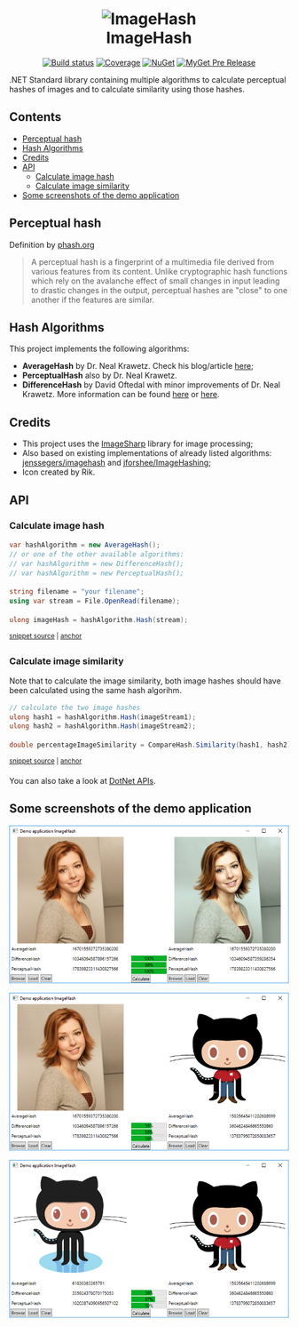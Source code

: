 <h1 align="center">
<img src="https://raw.githubusercontent.com/coenm/ImageHash/master/icon/ImageHash.512.png" alt="ImageHash" width="256"/>
<br/>
ImageHash
</h1>
<div align="center">

[![Build status](https://ci.appveyor.com/api/projects/status/891pi650ra2ori5t/branch/develop?svg=true)](https://ci.appveyor.com/project/coenm/imagehash/branch/develop) [![Coverage](https://codecov.io/gh/coenm/imagehash/branch/develop/graph/badge.svg)](https://codecov.io/gh/coenm/imagehash) [![NuGet](https://img.shields.io/nuget/v/CoenM.ImageSharp.ImageHash.svg)](https://www.nuget.org/packages/CoenM.ImageSharp.ImageHash/) [![MyGet Pre Release](https://img.shields.io/myget/coenm/vpre/CoenM.ImageSharp.ImageHash.svg?label=myget)](https://www.myget.org/feed/Packages/coenm/)

</div>
.NET Standard library containing multiple algorithms to calculate perceptual hashes of images and to calculate similarity using those hashes.

<!-- toc -->
## Contents

  * [Perceptual hash](#perceptual-hash)
  * [Hash Algorithms](#hash-algorithms)
  * [Credits](#credits)
  * [API](#api)
    * [Calculate image hash](#calculate-image-hash)
    * [Calculate image similarity](#calculate-image-similarity)
  * [Some screenshots of the demo application](#some-screenshots-of-the-demo-application)<!-- endToc -->

## Perceptual hash
Definition by [phash.org](https://www.phash.org/)

> A perceptual hash is a fingerprint of a multimedia file derived from various features from its content. Unlike cryptographic hash functions which rely on the avalanche effect of small changes in input leading to drastic changes in the output, perceptual hashes are "close" to one another if the features are similar.

## Hash Algorithms
This project implements the following algorithms:
- **AverageHash** by Dr. Neal Krawetz. Check his blog/article [here](http://www.hackerfactor.com/blog/index.php?/archives/432-Looks-Like-It.html);
- **PerceptualHash** also by Dr. Neal Krawetz.
- **DifferenceHash** by David Oftedal with minor improvements of Dr. Neal Krawetz. More information can be found [here](http://01101001.net/programming.php) or [here](http://www.hackerfactor.com/blog/index.php?/archives/529-Kind-of-Like-That.html).

## Credits
- This project uses the [ImageSharp](https://sixlabors.com/projects/imagesharp/) library for image processing;
- Also based on existing implementations of already listed algorithms: [jenssegers/imagehash](https://github.com/jenssegers/imagehash) and [jforshee/ImageHashing](https://github.com/jforshee/ImageHashing);
- Icon created by Rik.

## API

### Calculate image hash

<!-- snippet: CalculateImageHash -->
<a id='snippet-calculateimagehash'></a>
```cs
var hashAlgorithm = new AverageHash();
// or one of the other available algorithms:
// var hashAlgorithm = new DifferenceHash();
// var hashAlgorithm = new PerceptualHash();

string filename = "your filename";
using var stream = File.OpenRead(filename);

ulong imageHash = hashAlgorithm.Hash(stream);
```
<sup><a href='/tests/ImageHash.Test/Examples.cs#L12-L24' title='File snippet `calculateimagehash` was extracted from'>snippet source</a> | <a href='#snippet-calculateimagehash' title='Navigate to start of snippet `calculateimagehash`'>anchor</a></sup>
<!-- endSnippet -->

### Calculate image similarity
Note that to calculate the image similarity, both image hashes should have been calculated using the same hash algorihm.

<!-- snippet: CalculateSimilarity -->
<a id='snippet-calculatesimilarity'></a>
```cs
// calculate the two image hashes
ulong hash1 = hashAlgorithm.Hash(imageStream1);
ulong hash2 = hashAlgorithm.Hash(imageStream2);

double percentageImageSimilarity = CompareHash.Similarity(hash1, hash2);
```
<sup><a href='/tests/ImageHash.Test/Examples.cs#L33-L41' title='File snippet `calculatesimilarity` was extracted from'>snippet source</a> | <a href='#snippet-calculatesimilarity' title='Navigate to start of snippet `calculatesimilarity`'>anchor</a></sup>
<!-- endSnippet -->

You can also take a look at [DotNet APIs](http://dotnetapis.com/pkg/CoenM.ImageSharp.ImageHash).


## Some screenshots of the demo application

![Screenshot 1](/doc/screenshot1.png)

![Screenshot 2](/doc/screenshot2.png)

![Screenshot 3](/doc/screenshot3.png)

